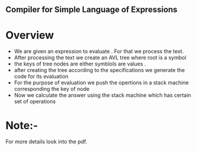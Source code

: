 ## Compiler for Simple Language of Expressions

# Overview
- We are given an expression to evaluate . For that we process the text.
- After processing the text we create an AVL tree where root is a symbol
- the keys of tree nodes are either symblols are values .
- after creating the tree according to the specifications we generate the code for its evaluation
- For the purpose of evaluation we push the opertions in a stack machine corresponding the key of node
- Now we calculate the answer using the stack machine which has certain set of operations

# Note:-
For more details look into the pdf.
